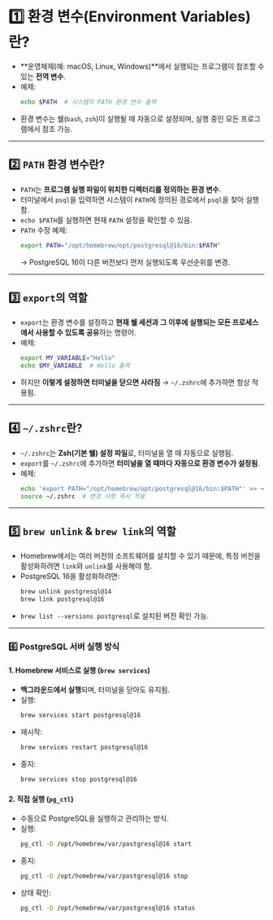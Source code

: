 
# **1️⃣ 환경 변수(Environment Variables)란?**
- **운영체제(예: macOS, Linux, Windows)**에서 실행되는 프로그램이 참조할 수 있는 **전역 변수**.
- 예제:
  ```sh
  echo $PATH  # 시스템의 PATH 환경 변수 출력
  ```
- 환경 변수는 쉘(`bash`, `zsh`)이 실행될 때 자동으로 설정되며, 실행 중인 모든 프로그램에서 참조 가능.

---

## **2️⃣ `PATH` 환경 변수란?**
- `PATH`는 **프로그램 실행 파일이 위치한 디렉터리를 정의하는 환경 변수**.
- 터미널에서 `psql`을 입력하면 시스템이 `PATH`에 정의된 경로에서 `psql`을 찾아 실행함.
- `echo $PATH`를 실행하면 현재 `PATH` 설정을 확인할 수 있음.
- `PATH` 수정 예제:
  ```sh
  export PATH="/opt/homebrew/opt/postgresql@16/bin:$PATH"
  ```
  → PostgreSQL 16이 다른 버전보다 먼저 실행되도록 우선순위를 변경.

---

## **3️⃣ `export`의 역할**
- `export`는 환경 변수를 설정하고 **현재 쉘 세션과 그 이후에 실행되는 모든 프로세스에서 사용할 수 있도록 공유**하는 명령어.
- 예제:
  ```sh
  export MY_VARIABLE="Hello"
  echo $MY_VARIABLE  # Hello 출력
  ```
- 하지만 **이렇게 설정하면 터미널을 닫으면 사라짐** → `~/.zshrc`에 추가하면 항상 적용됨.

---

## **4️⃣ `~/.zshrc`란?**
- `~/.zshrc`는 **Zsh(기본 쉘) 설정 파일**로, 터미널을 열 때 자동으로 실행됨.
- `export`를 `~/.zshrc`에 추가하면 **터미널을 열 때마다 자동으로 환경 변수가 설정됨**.
- 예제:
  ```sh
  echo 'export PATH="/opt/homebrew/opt/postgresql@16/bin:$PATH"' >> ~/.zshrc
  source ~/.zshrc  # 변경 사항 즉시 적용
  ```

---

## **5️⃣ `brew unlink` & `brew link`의 역할**
- Homebrew에서는 여러 버전의 소프트웨어를 설치할 수 있기 때문에, 특정 버전을 활성화하려면 `link`와 `unlink`를 사용해야 함.
- PostgreSQL 16을 활성화하려면:
  ```sh
  brew unlink postgresql@14
  brew link postgresql@16
  ```
- `brew list --versions postgresql`로 설치된 버전 확인 가능.





---

### **6️⃣ PostgreSQL 서버 실행 방식**
#### **1. Homebrew 서비스로 실행 (`brew services`)**
- **백그라운드에서 실행**되며, 터미널을 닫아도 유지됨.
- 실행:
  ```sh
  brew services start postgresql@16
  ```
- 재시작:
  ```sh
  brew services restart postgresql@16
  ```
- 중지:
  ```sh
  brew services stop postgresql@16
  ```

#### **2. 직접 실행 (`pg_ctl`)**
- 수동으로 PostgreSQL을 실행하고 관리하는 방식.
- 실행:
  ```sh
  pg_ctl -D /opt/homebrew/var/postgresql@16 start
  ```
- 중지:
  ```sh
  pg_ctl -D /opt/homebrew/var/postgresql@16 stop
  ```
- 상태 확인:
  ```sh
  pg_ctl -D /opt/homebrew/var/postgresql@16 status
  
